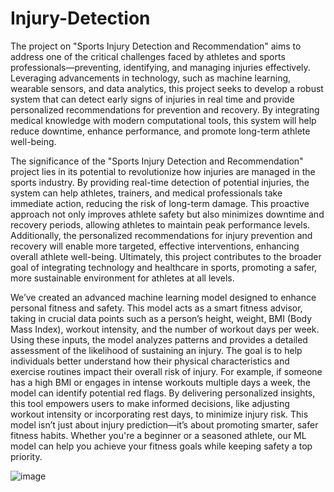 # Injury-Detection
The project on "Sports Injury Detection and Recommendation" aims to address one of the critical challenges faced by athletes and sports professionals—preventing, identifying, and managing injuries effectively. Leveraging advancements in technology, such as machine learning, wearable sensors, and data analytics, this project seeks to develop a robust system that can detect early signs of injuries in real time and provide personalized recommendations for prevention and recovery. By integrating medical knowledge with modern computational tools, this system will help reduce downtime, enhance performance, and promote long-term athlete well-being.

The significance of the "Sports Injury Detection and Recommendation" project lies in its potential to revolutionize how injuries are managed in the sports industry. By providing real-time detection of potential injuries, the system can help athletes, trainers, and medical professionals take immediate action, reducing the risk of long-term damage. This proactive approach not only improves athlete safety but also minimizes downtime and recovery periods, allowing athletes to maintain peak performance levels. Additionally, the personalized recommendations for injury prevention and recovery will enable more targeted, effective interventions, enhancing overall athlete well-being. Ultimately, this project contributes to the broader goal of integrating technology and healthcare in sports, promoting a safer, more sustainable environment for athletes at all levels.

We’ve created an advanced machine learning model designed to enhance personal fitness and safety. This model acts as a smart fitness advisor, taking in crucial data points such as a person’s height, weight, BMI (Body Mass Index), workout intensity, and the number of workout days per week. Using these inputs, the model analyzes patterns and provides a detailed assessment of the likelihood of sustaining an injury.
The goal is to help individuals better understand how their physical characteristics and exercise routines impact their overall risk of injury. For example, if someone has a high BMI or engages in intense workouts multiple days a week, the model can identify potential red flags. By delivering personalized insights, this tool empowers users to make informed decisions, like adjusting workout intensity or incorporating rest days, to minimize injury risk.
This model isn’t just about injury prediction—it’s about promoting smarter, safer fitness habits. Whether you're a beginner or a seasoned athlete, our ML model can help you achieve your fitness goals while keeping safety a top priority.

![image](https://github.com/user-attachments/assets/b1cfe359-0e3a-455f-a235-67ec0278f786)



